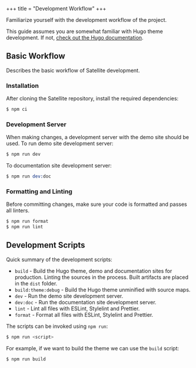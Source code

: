 +++
title = "Development Workflow"
+++

Familiarize yourself with the development workflow of the project.

This guide assumes you are somewhat familiar with Hugo theme development.
If not, [check out the Hugo documentation](https://gohugo.io/documentation/).

## Basic Workflow

Describes the basic workflow of Satellite development.

### Installation

After cloning the Satellite repository, install the required dependencies:

```s
$ npm ci
```

### Development Server

When making changes, a development server with the demo site should be used.
To run demo site development server:

```s
$ npm run dev
```

To documentation site development server:

```s
$ npm run dev:doc
```

### Formatting and Linting

Before committing changes, make sure your code is formatted and passes all linters.

```s
$ npm run format
$ npm run lint
```

## Development Scripts

Quick summary of the development scripts:

- `build` - Build the Hugo theme, demo and documentation sites for production.
  Linting the sources in the process. Built artifacts are placed in the `dist`
  folder.
- `build:theme:debug` - Build the Hugo theme unminified with source maps.
- `dev` - Run the demo site development server.
- `dev:doc` - Run the documentation site development server.
- `lint` - Lint all files with ESLint, Stylelint and Prettier.
- `format` - Format all files with ESLint, Stylelint and Prettier.

The scripts can be invoked using `npm run`:

```s
$ npm run <script>
```

For example, if we want to build the theme we can use the `build` script:

```s
$ npm run build
```
